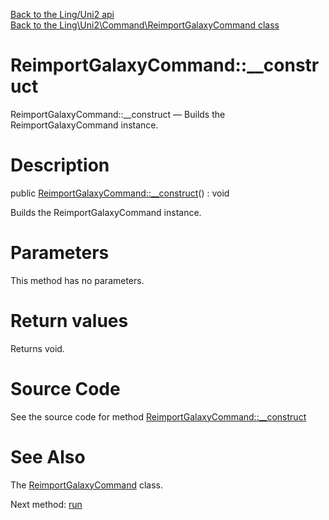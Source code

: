 [Back to the Ling/Uni2 api](https://github.com/lingtalfi/Uni2/blob/master/doc/api/Ling/Uni2.md)<br>
[Back to the Ling\Uni2\Command\ReimportGalaxyCommand class](https://github.com/lingtalfi/Uni2/blob/master/doc/api/Ling/Uni2/Command/ReimportGalaxyCommand.md)


ReimportGalaxyCommand::__construct
================



ReimportGalaxyCommand::__construct — Builds the ReimportGalaxyCommand instance.




Description
================


public [ReimportGalaxyCommand::__construct](https://github.com/lingtalfi/Uni2/blob/master/doc/api/Ling/Uni2/Command/ReimportGalaxyCommand/__construct.md)() : void




Builds the ReimportGalaxyCommand instance.




Parameters
================

This method has no parameters.


Return values
================

Returns void.








Source Code
===========
See the source code for method [ReimportGalaxyCommand::__construct](https://github.com/lingtalfi/Uni2/blob/master/Command/ReimportGalaxyCommand.php#L48-L53)


See Also
================

The [ReimportGalaxyCommand](https://github.com/lingtalfi/Uni2/blob/master/doc/api/Ling/Uni2/Command/ReimportGalaxyCommand.md) class.

Next method: [run](https://github.com/lingtalfi/Uni2/blob/master/doc/api/Ling/Uni2/Command/ReimportGalaxyCommand/run.md)<br>

